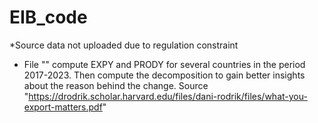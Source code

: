 # EIB_code

*Source data not uploaded due to regulation constraint

- File "" compute EXPY and PRODY for several countries in the period 2017-2023. Then compute the decomposition to gain better insights about the reason behind the change.
  Source "https://drodrik.scholar.harvard.edu/files/dani-rodrik/files/what-you-export-matters.pdf"
